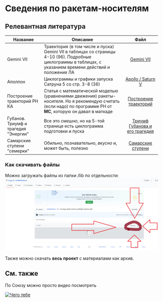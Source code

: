 # Сведения по ракетам-носителям

## Релевантная литература

Название | Описание | Файл
---|---|:---:
Gemini VII | Траектория (в том числе и пуска) Gemini VII в таблицах со страницы 4-10 (96).   Подробные циклограммы в таблицах, с указанием времени действий и положения ЛА | [Gemini VII](lib/4-15-page-Gemini-Program-Mission-Report-Gemini-Viii.pdf)
Аполлон | Циклограммы и графики запуска Сатруна 5 со стр. 3-8 (36) | [Apollo / Saturn V](lib/3-8-page-apollo-saturnV-postflight-trajectory.pdf)
Построение траекторий РН КА | Статья с математической моделью (уравнениями движения) ракеты-носителя.   Но я рекомендую считать (если надо) по программе РН от **МС**, которую он давал в маткаде |[Построение траекторий](lib/LV_trajectories.pdf)
Губанов. Триумф и трагедия "Энергии" | Все это *смешно*, но на 5-той странице есть циклограмма подготовки и пуска | [Триумф Губанова и его трагедия](lib/gubanov_cyclogram.pdf)
Самарские ступени "семерки" | Обильно, познавательно, *вкусно* и, может быть, полезно | [Самарские ступени](lib/samarskie_stupeni.pdf "А оно тебе надо?")

### Как скачивать файлы
Можно загружать файлы из папки /lib по отдельности:
![Вот так](pic/how2download.png)

Также можно скачать **весь проект** с материалами как архив.

## См. также

По Союзу можно просто видео посмотреть

[![Чего тебе](https://img.youtube.com/vi/iUfyTPaD5gw/0.jpg)](https://www.youtube.com/watch?v=iUfyTPaD5gw "Колбаса в космосе")


